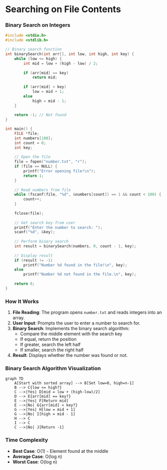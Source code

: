 # Searching on File Contents


### Binary Search on Integers

```c
#include <stdio.h>
#include <stdlib.h>

// Binary search function
int binarySearch(int arr[], int low, int high, int key) {
    while (low <= high) {
        int mid = low + (high - low) / 2;
        
        if (arr[mid] == key)
            return mid;
        
        if (arr[mid] < key)
            low = mid + 1;
        else
            high = mid - 1;
    }
    
    return -1; // Not found
}

int main() {
    FILE *file;
    int numbers[100];
    int count = 0;
    int key;
    
    // Open the file
    file = fopen("number.txt", "r");
    if (file == NULL) {
        printf("Error opening file!\n");
        return 1;
    }
    
    // Read numbers from file
    while (fscanf(file, "%d", &numbers[count]) == 1 && count < 100) {
        count++;
    }
    
    fclose(file);
    
    // Get search key from user
    printf("Enter the number to search: ");
    scanf("%d", &key);
    
    // Perform binary search
    int result = binarySearch(numbers, 0, count - 1, key);
    
    // Display result
    if (result != -1)
        printf("Number %d found in the file!\n", key);
    else
        printf("Number %d not found in the file.\n", key);
    
    return 0;
}
```

### How It Works

1. **File Reading**: The program opens `number.txt` and reads integers into an array.
2. **User Input**: Prompts the user to enter a number to search for.
3. **Binary Search**: Implements the binary search algorithm:
   - Compare the middle element with the search key
   - If equal, return the position
   - If greater, search the left half
   - If smaller, search the right half
4. **Result**: Displays whether the number was found or not.

### Binary Search Algorithm Visualization

```mermaid
graph TD
    A[Start with sorted array] --> B[Set low=0, high=n-1]
    B --> C{low <= high?}
    C -->|Yes| D[mid = low + (high-low)/2]
    D --> E{arr[mid] == key?}
    E -->|Yes| F[Return mid]
    E -->|No| G{arr[mid] < key?}
    G -->|Yes| H[low = mid + 1]
    G -->|No| I[high = mid - 1]
    H --> C
    I --> C
    C -->|No| J[Return -1]
```

### Time Complexity

- **Best Case**: O(1) - Element found at the middle
- **Average Case**: O(log n)
- **Worst Case**: O(log n)

